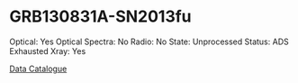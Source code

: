 # GRB130831A-SN2013fu

Optical: Yes
Optical Spectra: No
Radio: No
State: Unprocessed
Status: ADS Exhausted
Xray: Yes

[Data Catalogue](GRB130831A-SN2013fu%20f2d71b2b7e33480f91170d3fe1d6bb56/Data%20Catalogue%209b1d5172320d4db98d22c722a0009fdf.csv)